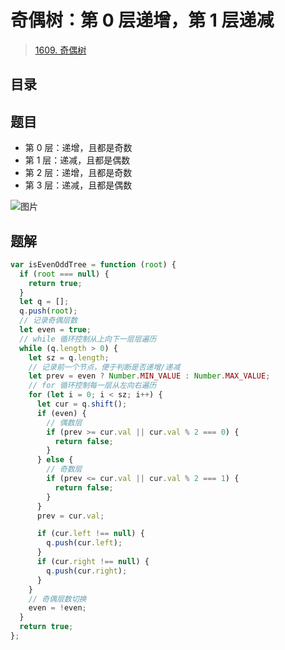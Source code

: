 
# 奇偶树：第 0 层递增，第 1 层递减


> [1609. 奇偶树](https://leetcode.cn/problems/even-odd-tree/)


## 目录
<!-- toc -->
 ## 题目 

- 第 0 层：递增，且都是奇数
- 第 1 层：递减，且都是偶数
- 第 2 层：递增，且都是奇数
- 第 3 层：递减，且都是偶数

![图片](https://832-1310531898.cos.ap-beijing.myqcloud.com/999.%20Obsidian@832/files/20250113-8.png)


## 题解

```javascript
var isEvenOddTree = function (root) {
  if (root === null) {
    return true;
  }
  let q = [];
  q.push(root);
  // 记录奇偶层数
  let even = true;
  // while 循环控制从上向下一层层遍历
  while (q.length > 0) {
    let sz = q.length;
    // 记录前一个节点，便于判断是否递增/递减
    let prev = even ? Number.MIN_VALUE : Number.MAX_VALUE;
    // for 循环控制每一层从左向右遍历
    for (let i = 0; i < sz; i++) {
      let cur = q.shift();
      if (even) {
        // 偶数层
        if (prev >= cur.val || cur.val % 2 === 0) {
          return false;
        }
      } else {
        // 奇数层
        if (prev <= cur.val || cur.val % 2 === 1) {
          return false;
        }
      }
      prev = cur.val;

      if (cur.left !== null) {
        q.push(cur.left);
      }
      if (cur.right !== null) {
        q.push(cur.right);
      }
    }
    // 奇偶层数切换
    even = !even;
  }
  return true;
};
```